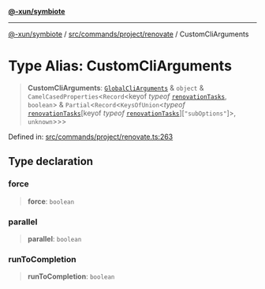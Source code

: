 [**@-xun/symbiote**](../../../../../README.md)

***

[@-xun/symbiote](../../../../../README.md) / [src/commands/project/renovate](../README.md) / CustomCliArguments

# Type Alias: CustomCliArguments

> **CustomCliArguments**: [`GlobalCliArguments`](../../../../configure/type-aliases/GlobalCliArguments.md) & `object` & `CamelCasedProperties`\<`Record`\<keyof *typeof* [`renovationTasks`](../variables/renovationTasks.md), `boolean`\> & `Partial`\<`Record`\<`KeysOfUnion`\<*typeof* [`renovationTasks`](../variables/renovationTasks.md)\[keyof *typeof* [`renovationTasks`](../variables/renovationTasks.md)\]\[`"subOptions"`\]\>, `unknown`\>\>\>

Defined in: [src/commands/project/renovate.ts:263](https://github.com/Xunnamius/symbiote/blob/b0f6e46275dcd7f80ceb92f05b1e0795869afaf6/src/commands/project/renovate.ts#L263)

## Type declaration

### force

> **force**: `boolean`

### parallel

> **parallel**: `boolean`

### runToCompletion

> **runToCompletion**: `boolean`
